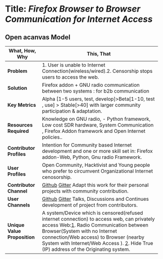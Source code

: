 # Title: _*Firefox Browser to Browser Communication for Internet Access*_ #
## Open acanvas Model ##

What, How, Why | This, That
-----|----- 
**Problem** |1. User is unable to Internet Connection(wireless/wired).2. Censorship stops users to access the web.
**Solution**|Firefox addon + GNU radio communication between two systems : for b2b communication
**Key Metrics**|Alpha [1-5 users,  test, develop]>Beta[1-10, test , use] > Stable[>40]  with larger community participation & adaptation.
**Resources Required**|Knowledge on GNU radio, - Python framework, Low cost SDR hardware, System Communication , Firefox Addon framework and Open Internet  policies..
**Contributor Profiles**|Intention for Community based Internet development and one or more skill set in: Firefox addon-Web, Python, Gnu radio Framework.
**User Profiles**|Open Community, Hacktivist and Young people who prefer to circumvent Organizational Internet cenosorship.
**Contributor Channel**|[Github](https://gitter.im/firefoxb2b/Lobby) [Gitter](https://gitter.im/firefoxb2b/Lobby) Adapt this work for their  personal projects with   community contribution.
**User Channels**|[Github](https://gitter.im/firefoxb2b/Lobby) [Gitter](https://gitter.im/firefoxb2b/Lobby) Talks, Discussions and Continues development of project from contributors.
**Unique Value Proposition**|A system/Device which is censored(refused internet connection) to access web, can privately access Web:[1](https://#). Radio Communication between Browser(System with no Internet connection/Web access) to Browser (nearby System with Internet/Web Access ). [2](https://#). Hide True (IP) address of the Originating system.




